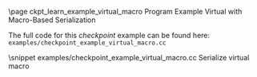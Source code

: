 \page ckpt_learn_example_virtual_macro Program Example Virtual with Macro-Based Serialization

The full code for this *checkpoint* example can be found here:
`examples/checkpoint_example_virtual_macro.cc`

\snippet examples/checkpoint_example_virtual_macro.cc Serialize virtual macro
